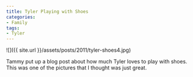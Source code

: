```yaml
---
title: Tyler Playing with Shoes
categories:
- Family
tags:
- Tyler
---
```


![]({{ site.url }}/assets/posts/2011/tyler-shoes4.jpg)
  



Tammy put up a blog post about how much Tyler loves to play with shoes. This was one of the pictures that I thought was just great.
